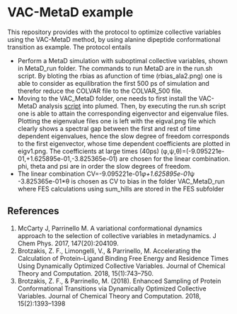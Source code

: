 # VAC-MetaD example

This repository provides with the protocol to optimize collective variables using the VAC-MetaD method, by using alanine dipeptide conformational transition as example. 
The protocol entails
- Perform a MetaD simulation with suboptimal collective variables, shown in MetaD_run folder. The commands to run MetaD are in the run.sh script. By bloting the rbias as afunction of time (rbias_ala2.png) one is able to consider as equilibration the first 500 ps of simulation and therefor reduce the COLVAR file to the COLVAR_500 file.
- Moving to the VAC_MetaD folder, one needs to first install the VAC-MetaD analysis [script](https://github.com/fbrotzakis/PLUMED2_TICA) into plumed. Then, by executing the run.sh script one is able to attain the corresponding eigenvector and eigenvalue files. Plotting the eigenvalue files one is left with the eigval.png file which clearly shows a spectral gap between the first and rest of time dependent eigenvalues, hence the slow degree of freedom corresponds to the first eigenvector, whose time dependent coefficients are plotted in eigv1.png. The coefficients at large times (40ps) (φ,ψ,θ)=(-9.095221e-01,+1.625895e-01,-3.825365e-01) are chosen for the linear combination. phi, theta and psi are in order the slow degrees of freedom.
- The linear combination CV=-9.095221e-01*φ+1.625895e-01*ψ -3.825365e-01*θ is chosen as CV to bias in the folder VAC_MetaD_run where FES calculations using sum_hills are stored in the FES subfolder



## References

1. McCarty J, Parrinello M. A variational conformational dynamics approach to the selection of collective variables in metadynamics. J Chem Phys. 2017, 147(20):204109.
2. Brotzakis, Z. F., Limongelli, V., & Parrinello, M. Accelerating the Calculation of Protein–Ligand Binding Free Energy and Residence Times Using Dynamically Optimized Collective Variables. Journal of Chemical Theory and Computation. 2018, 15(1):743–750.
3. Brotzakis, Z. F., & Parrinello, M. (2018). Enhanced Sampling of Protein Conformational Transitions via Dynamically Optimized Collective Variables. Journal of Chemical Theory and Computation. 2018, 15(2):1393–1398
